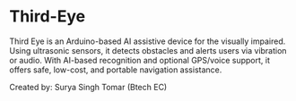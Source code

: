 # Third-Eye
Third Eye is an Arduino-based AI assistive device for the visually impaired. Using ultrasonic sensors, it detects obstacles and alerts users via vibration or audio. With AI-based recognition and optional GPS/voice support, it offers safe, low-cost, and portable navigation assistance.

Created by: Surya Singh Tomar (Btech EC)
